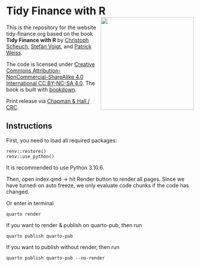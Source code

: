 # Tidy Finance with R [<img class="logo" src="https://www.tidy-finance.org/cover.jpg" align="right" style="width:250px;" />](https://www.tidy-finance.org)

This is the repository for the website tidy-finance.org based on the
 book **Tidy Finance with R** by [Christoph Scheuch](https://christophscheuch.github.io?utm_source=tidy-finance-repo), [Stefan Voigt](https://voigtstefan.me?utm_source=tidy-finance-repo), and [Patrick Weiss](https://sites.google.com/view/patrick-weiss?utm_source=tidy-finance-repo). 

The code is licensed under [Creative Commons Attribution-NonCommercial-ShareAlike 4.0 International CC BY-NC-SA 4.0](https://creativecommons.org/licenses/by-nc-sa/4.0/). The book is built with [bookdown](https://bookdown.org/).

Print release via [Chapman & Hall / CRC](https://www.routledge.com/go/chapman-hall?utm_source=tidy-finance.org).

## Instructions 

First, you need to load all required packages: 

```
renv::restore()
renv::use_python()
```
It is recommended to use Python 3.10.6.

Then, open index.qmd -> hit Render button to render all pages. Since we have turned-on auto freeze, we only evaluate code chunks if the code has changed. 

Or enter in terminal 

```
quarto render
```

If you want to render & publish on quarto-pub, then run

```
quarto publish quarto-pub
```

If you want to publish without render, then run

```
quarto publish quarto-pub --no-render
```